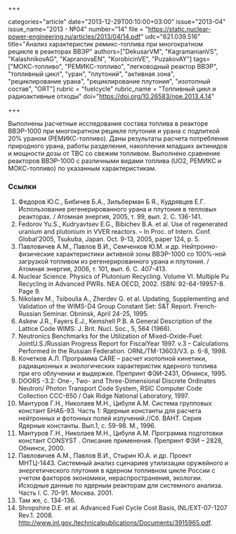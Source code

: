 +++

categories="article"
date="2013-12-29T00:10:00+03:00"
issue="2013-04"
issue_name="2013 - №04"
number="14"
file = "https://static.nuclear-power-engineering.ru/articles/2013/04/14.pdf"
udc="621.039.516"
title="Анализ характеристик ремикс-топлива при многократном рецикле в реакторах ВВЭР"
authors=["DekusarVM", "KagramanianVS", "KalashnikovAG", "KapranovaEN", "KorobicinVE", "PuzakovAY"]
tags=["МОКС-топливо", "РЕМИКС-топливо", "легководный реактор ВВЭР", "топливный цикл", "уран", "плутоний", "активная зона", "рециклирование урана", "рециклирование плутония", "изотопный состав", "ОЯТ"]
rubric = "fuelcycle"
rubric_name = "Топливный цикл и радиоактивные отходы"
doi="https://doi.org/10.26583/npe.2013.4.14"

+++

Выполнены расчетные исследования состава топлива в реакторе ВВЭР-1000 при многократном рецикле плутония и урана с подпиткой 20% ураном (РЕМИКС-топливо). Даны результаты расчета потребления природного урана, работы разделения, накопления младших актинидов и мощности дозы от ТВС со свежим топливом. Выполнено сравнение реакторов ВВЭР-1000 с различными видами топлива (UO2, РЕМИКС и МОКС-топливо) по указанным характеристикам.

### Ссылки

1. Федоров Ю.С., Бибичев Б.А., Зильберман Б Я., Кудрявцев Е.Г. Использование регенерированного урана и плутония в тепловых реакторах. / Атомная энергия, 2005, т. 99, вып. 2. С. 136-141.
2. Fedorov Yu.S., Kudryavtsev E.G., Bibichev B.A. et al. Use of regenerated uranium and plutonium in VVER reactors. – In Proc. of Intern. Conf. Global’2005, Tsukuba, Japan. Oct. 9-13, 2005, paper 124, p. 5.
3. Павловичев А.М., Павлов В.И., Семченков Ю.М. и др. Нейтронно-физические характеристики активной зоны ВВЭР-1000 со 100%-ной загрузкой топливом из регенерированного урана и плутония. / Атомная энергия, 2006, т. 101, вып. 6. С. 407-413.
4. Nuclear Science. Physics of Plutonium Recycling. Volume VI. Multiple Pu Recycling in Advanced PWRs. NEA OECD, 2002. ISBN: 92-64-19957-8. Page 9.
5. Nikolaev M., Tsiboulia A., Zherdev G. et al. Updating, Supplementing and Validation of the WIMS-D4 Group Constant Set: S&T Report. French-Russian Seminar. Obninsk, April 24-25, 1995.
6. Askew J.R., Fayers E.J., Kemshell P.B. A General Description of the Lattice Code WIMS: J. Brit. Nucl. Soc., 5, 564 (1966).
7. Neutronics Benchmarks for the Utilization of Mixed-Oxide-Fuel: JointU.S./Russian Progress Report for FiscalYear 1997. v.3 – Calculations Performed in the Russian Federation. ORNL/TM-13603/V3. p. 6-8, 1998.
8. Кочетков А.Л. Программа CARE – расчет изотопной кинетики, радиационных и экологических характеристик ядерного топлива при его облучении и выдержке. Препринт ФЭИ-2431, Обнинск, 1995.
9. DOORS -3.2: One-, Two- and Three-Dimensional Discrete Ordinates Neutron/ Photon Transport Code System, RSIC Computer Code Collection CCC-650 / Oak Ridge National Laboratory, 1997.
10. Мантуров Г.Н., Николаев М.Н., Цибуля А.М. Система групповых констант БНАБ-93. Часть 1: Ядерные константы для расчета нейтронных и фотонных полей излучений.//Сб. ВАНТ. Серия Ядерные константы. Вып.1, с. 59-98. М., 1996.
11. Мантуров Г.Н., Николаев М.Н., Цибуля А.М. Программа подготовки констант CONSYST . Описание применения. Препринт ФЭИ – 2828, Обнинск, 2000.
12. Павловичев А.М., Павлов В.И., Стырин Ю.А. и др. Проект МНТЦ-1443. Системный анализ сценариев утилизации оружейного и энергетического плутония в ядерном топливном цикле России с учетом факторов экономики, нераспространения, экологии. Исходные данные по ядерным реакторам для системного анализа. Часть I. С. 70-91. Москва. 2001.
13. Там же, с. 134-136.
14. Shropshire D.E. et al. Advanced Fuel Cycle Cost Basis, INL/EXT-07-1207 Rev.1. 2008. http://www.inl.gov./technicalpublications/Documents/3915965.pdf.